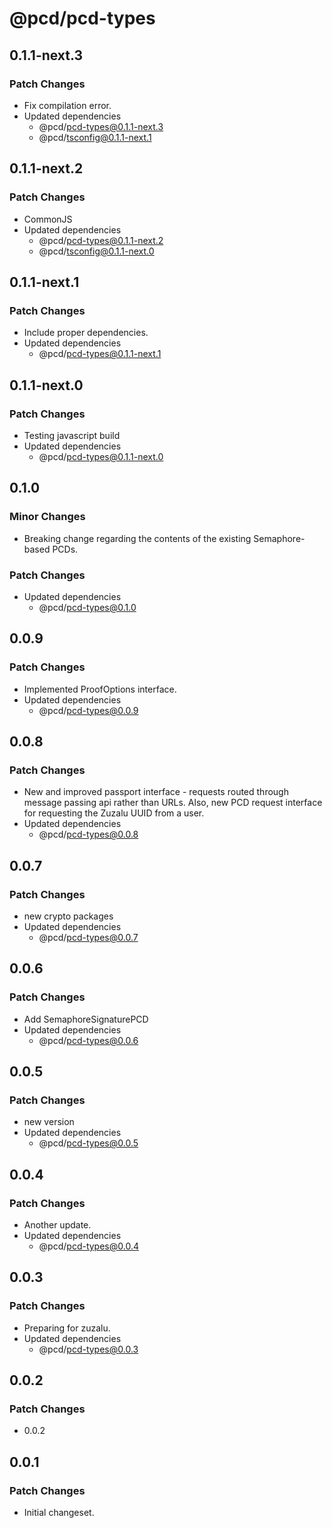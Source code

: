# @pcd/pcd-types

## 0.1.1-next.3

### Patch Changes

- Fix compilation error.
- Updated dependencies
  - @pcd/pcd-types@0.1.1-next.3
  - @pcd/tsconfig@0.1.1-next.1

## 0.1.1-next.2

### Patch Changes

- CommonJS
- Updated dependencies
  - @pcd/pcd-types@0.1.1-next.2
  - @pcd/tsconfig@0.1.1-next.0

## 0.1.1-next.1

### Patch Changes

- Include proper dependencies.
- Updated dependencies
  - @pcd/pcd-types@0.1.1-next.1

## 0.1.1-next.0

### Patch Changes

- Testing javascript build
- Updated dependencies
  - @pcd/pcd-types@0.1.1-next.0

## 0.1.0

### Minor Changes

- Breaking change regarding the contents of the existing Semaphore-based PCDs.

### Patch Changes

- Updated dependencies
  - @pcd/pcd-types@0.1.0

## 0.0.9

### Patch Changes

- Implemented ProofOptions interface.
- Updated dependencies
  - @pcd/pcd-types@0.0.9

## 0.0.8

### Patch Changes

- New and improved passport interface - requests routed through message passing api rather than URLs. Also, new PCD request interface for requesting the Zuzalu UUID from a user.
- Updated dependencies
  - @pcd/pcd-types@0.0.8

## 0.0.7

### Patch Changes

- new crypto packages
- Updated dependencies
  - @pcd/pcd-types@0.0.7

## 0.0.6

### Patch Changes

- Add SemaphoreSignaturePCD
- Updated dependencies
  - @pcd/pcd-types@0.0.6

## 0.0.5

### Patch Changes

- new version
- Updated dependencies
  - @pcd/pcd-types@0.0.5

## 0.0.4

### Patch Changes

- Another update.
- Updated dependencies
  - @pcd/pcd-types@0.0.4

## 0.0.3

### Patch Changes

- Preparing for zuzalu.
- Updated dependencies
  - @pcd/pcd-types@0.0.3

## 0.0.2

### Patch Changes

- 0.0.2

## 0.0.1

### Patch Changes

- Initial changeset.
